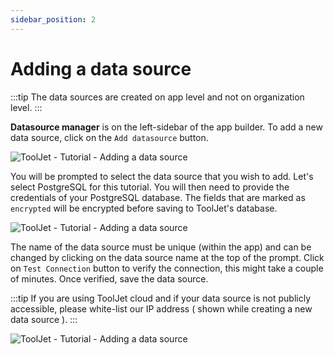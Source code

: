 ```yaml
---
sidebar_position: 2
---
```


# Adding a data source

:::tip
The data sources are created on app level and not on organization level.
:::

**Datasource manager** is on the left-sidebar of the app builder. To add a new data source, click on the `Add datasource` button.

<div style={{textAlign: 'center'}}>

![ToolJet - Tutorial - Adding a data source](/img/tutorial/adding-datasource/add-datasource.png)

</div>

You will be prompted to select the data source that you wish to add. Let's select PostgreSQL for this tutorial. You will then need to provide the credentials of your PostgreSQL database. The fields that are marked as `encrypted` will be encrypted before saving to ToolJet's database. 

<div style={{textAlign: 'center'}}>

![ToolJet - Tutorial - Adding a data source](/img/tutorial/adding-datasource/datasources.png)

</div>

The name of the data source must be unique (within the app) and can be changed by clicking on the data source name at the top of the prompt. Click on `Test Connection` button to verify the connection, this might take a couple of minutes. Once verified, save the data source. 

:::tip
If you are using ToolJet cloud and if your data source is not publicly accessible, please white-list our IP address ( shown while creating a new data source ).
:::

<div style={{textAlign: 'center'}}>

![ToolJet - Tutorial - Adding a data source](/img/tutorial/adding-datasource/postgres.png)

</div>
